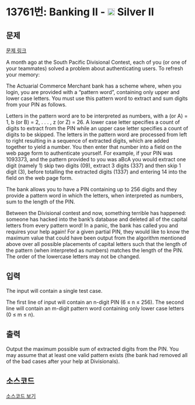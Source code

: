 # 13761번: Banking II - <img src="https://static.solved.ac/tier_small/9.svg" style="height:20px" /> Silver II

<!-- performance -->

<!-- 문제 제출 후 깃허브에 푸시를 했을 때 제출한 코드의 성능이 입력될 공간입니다.-->

<!-- end -->

## 문제

[문제 링크](https://boj.kr/13761)


<p>A month ago at the South Pacific Divisional Contest, each of you (or one of your teammates) solved a problem about authenticating users. To refresh your memory:</p>

<p>The Actuarial Commerce Merchant bank has a scheme where, when you login, you are provided with a “pattern word”, containing only upper and lower case letters. You must use this pattern word to extract and sum digits from your PIN as follows.</p>

<p>Letters in the pattern word are to be interpreted as numbers, with a (or A) = 1, b (or B) = 2, . . . , z (or Z) = 26. A lower case letter specifies a count of digits to extract from the PIN while an upper case letter specifies a count of digits to be skipped. The letters in the pattern word are processed from left to right resulting in a sequence of extracted digits, which are added together to yield a number. You then enter that number into a field on the web page form to authenticate yourself. For example, if your PIN was 1093373, and the pattern provided to you was aBcA you would extract one digit (namely 1) skip two digits (09), extract 3 digits (337) and then skip 1 digit (3), before totalling the extracted digits (1337) and entering 14 into the field on the web page form.</p>

<p>The bank allows you to have a PIN containing up to 256 digits and they provide a pattern word in which the letters, when interpreted as numbers, sum to the length of the PIN.</p>

<p>Between the Divisional contest and now, something terrible has happened: someone has hacked into the bank’s database and deleted all of the capital letters from every pattern word! In a panic, the bank has called you and requires your help again! For a given partial PIN, they would like to know the maximum value that could have been output from the algorithm mentioned above over all possible placements of capital letters such that the length of the pattern (when interpreted as numbers) matches the length of the PIN. The order of the lowercase letters may not be changed.</p>



## 입력


<p>The input will contain a single test case.</p>

<p>The first line of input will contain an n-digit PIN (6 ≤ n ≤ 256). The second line will contain an m-digit pattern word containing only lower case letters (0 ≤ m ≤ n).</p>



## 출력


<p>Output the maximum possible sum of extracted digits from the PIN. You may assume that at least one valid pattern exists (the bank had removed all of the bad cases after your help at Divisionals).</p>



## 소스코드

[소스코드 보기](Banking%20II.cpp)